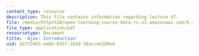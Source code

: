 ```yaml
---
content_type: resource
description: This file contains information regarding lecture 47.
file: /media/https%3A/open-learning-course-data-rc.s3.amazonaws.com/6-170-software-studio-spring-2013/2e772463eebb035f1b5d38accee189ed_MIT6_170S13_47-asyn-intro.pdf
file_type: application/pdf
resourcetype: Document
title: 'Ajax: Introduction'
uid: 2e772463-eebb-035f-1b5d-38accee189ed
---
```


